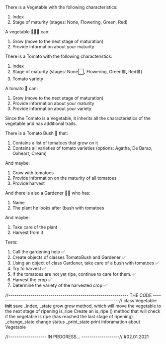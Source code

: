 There is a Vegetable with the following characteristics:
1. Index
2. Stage of maturity (stages: None, Flowering, Green, Red)

A vegetable 🥔🥕🥒 can:
1. Grow (move to the next stage of maturation)
2. Provide information about your maturity

There is a Tomato with the following characteristics:
1. Index
2. Stage of maturity (stages: None⬜, Flowering, Green🟩, Red🟥)
3. Tomato variety

A tomato 🍅 can: 
1. Grow (move to the next stage of maturation)
2. Provide information about your maturity
3. Provide information about your variety

Since the Tomato is a Vegetable, it inherits all the characteristics of the vegetable and has additional traits.

There is a Tomato Bush 🌱 that:
1. Contains a list of tomatoes that grow on it
2. Contains all varieties of tomato varieties (options: Agatha, De Barao, Oxheart, Cream)

And maybe:
1. Grow with tomatoes
2. Provide information on the maturity of all tomatoes
3. Provide harvest

And there is also a Gardener 👨‍🌾 who has:
1. Name
2. The plant he looks after (bush with tomatoes

And maybe:
1. Take care of the plant
2. Harvest from it

Tests:
1. Call the gardening help ✅
2. Create objects of classes TomatoBush and Gardener ✅
3. Using an object of class Gardener, take care of a bush with tomatoes ✅
4. Try to harvest ✅
5. If the tomatoes are not yet ripe, continue to care for them. ✅
6. Harvest the crop ✅
7. Determine the variety of the harvested crop ✅

//------------------------------------------------------------ THE CODE -------------------------------------------------------------//
class Vegetable:
	__init__  save _index, _state
	grow grow method, which will move the vegetable to the next stage of ripening
	is_ripe  Create an is_ripe () method that will check if the vegetable is ripe (has reached the last stage of ripening)
	_change_state  change status
	_print_state print inforamation about Vegetable

//------------------- IN PROGRESS... -------------------// #02.01.2021
